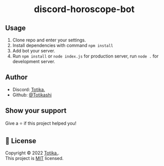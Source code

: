 <h1 align="center">discord-horoscope-bot</h1>

## Usage

<ol>
    <li>Clone repo and enter your settings.</li>
    <li>Install dependencies with command <code>npm install</code>
    <li>Add bot your server.</li>
    <li>Run <code>npm install</code> or <code>node index.js</code> for production server, run <code>node .</code> for development server.</li>
</ol>

## Author
-   Discord: [Totika.](https://discord.com/users/346030053185945600)
-   Github: [@Totikashi](https://github.com/Totikashi)

## Show your support

Give a ⭐️ if this project helped you!

## 📝 License

Copyright © 2022 [Totika.](https://github.com/Totikashi).<br />
This project is [MIT](https://github.com/Totikashi/discord-horoscope-bot/blob/main/LICENSE) licensed.

